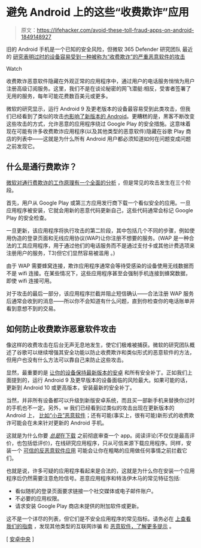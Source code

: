 # 避免 Android 上的这些“收费欺诈”应用

> 原文：<https://lifehacker.com/avoid-these-toll-fraud-apps-on-android-1849148927>

旧的 Android 手机是一个已知的安全风险，但微软 365 Defender 研究团队 最近的 [研究表明过时的设备容易受到一种被称为“收费欺诈”的严重恶意软件的攻击](https://www.microsoft.com/security/blog/2022/06/30/toll-fraud-malware-how-an-android-application-can-drain-your-wallet/?ranMID=24542&ranEAID=TnL5HPStwNw&ranSiteID=TnL5HPStwNw-JnKL5vtUO8Lf1LijBlGShA&epi=TnL5HPStwNw-JnKL5vtUO8Lf1LijBlGShA&irgwc=1&OCID=AID2200057_aff_7593_1243925&tduid=%28ir__e3daogd0xwkf6ylyra9hbwgxa32xvuf0zxzfbako00%29%287593%29%281243925%29%28TnL5HPStwNw-JnKL5vtUO8Lf1LijBlGShA%29%28%29&irclickid=_e3daogd0xwkf6ylyra9hbwgxa32xvuf0zxzfbako00) 

Watch

收费欺诈恶意软件隐藏在外观正常的应用程序中，通过用户的电话服务悄悄为用户注册高级订阅服务。这里，我们不是在谈论秘密的网飞潜艇:相反，受害者签署了无用的服务，每年可能花费数百美元或更多。

微软的研究显示，运行 Android 9 及更老版本的设备最容易受到此类攻击，但我们已经看到了类似的攻击[也影响了新版本的 Android](https://lifehacker.com/uninstall-more-of-these-android-apps-with-joker-malware-1845205820)。更糟糕的是，黑客不断改变这些攻击的方式，允许恶意的应用程序绕过 Google Play 的安全措施。这意味着现在可能有许多收费欺诈应用程序(以及其他类型的恶意软件)隐藏在谷歌 Play 商店的列表中——这就是为什么所有 Android 用户都必须知道如何在问题变成问题之前发现它。

## 什么是通行费欺诈？

[微软对通行费欺诈的工作原理有一个全面的分析](https://www.microsoft.com/security/blog/2022/06/30/toll-fraud-malware-how-an-android-application-can-drain-your-wallet/?ranMID=24542&ranEAID=TnL5HPStwNw&ranSiteID=TnL5HPStwNw-JnKL5vtUO8Lf1LijBlGShA&epi=TnL5HPStwNw-JnKL5vtUO8Lf1LijBlGShA&irgwc=1&OCID=AID2200057_aff_7593_1243925&tduid=%28ir__e3daogd0xwkf6ylyra9hbwgxa32xvuf0zxzfbako00%29%287593%29%281243925%29%28TnL5HPStwNw-JnKL5vtUO8Lf1LijBlGShA%29%28%29&irclickid=_e3daogd0xwkf6ylyra9hbwgxa32xvuf0zxzfbako00#WAP-billing) ，但是常见的攻击发生在三个阶段。

首先，用户从 Google Play 或第三方应用发行商下载一个看似安全的应用。一旦应用程序被安装，它就会用新的恶意代码更新自己，这些代码通常会标记 Google Play 的安全检查。

一旦更新，该应用程序将执行攻击的第二阶段，其中包括几个不同的步骤，例如使用伪造的登录页面和无线应用协议(WAP)让你注册不想要的服务。(WAP 是一种合法的工具应用程序，用于通过他们的电话服务而不是通过支付卡或其他计费选项来注册用户的服务，T3)但它们显然容易被滥用 。)

由于 WAP 需要蜂窝连接，欺诈应用程序通常会等待受感染的设备使用无线数据而不是 wifi 连接。在某些情况下，这些应用程序甚至会强制手机连接到蜂窝数据，即使 wifi 连接可用。

对于攻击的最后一部分，该应用程序拦截并阻止短信确认——合法注册 WAP 服务后通常会收到的消息——所以你不会知道有什么问题，直到你检查你的电话账单并看到意想不到的交易。

## 如何防止收费欺诈恶意软件攻击

像这样的收费攻击在后台无声无息地发生，使它们极难被捕获。微软的研究团队概述了谷歌可以继续增强其安全功能以防止收费欺诈和类似形式的恶意软件的方法，但用户也没有什么方法可以靠自己来防止这些攻击。

显然，最重要的是 [让你的设备保持最新版本的安卓](https://lifehacker.com/how-to-update-your-super-old-android-so-it-doesnt-get-h-1842157601) 和所有安全补丁。正如我们上面提到的，运行 Android 9 及更早版本的设备面临的风险最大。如果可能的话，更新到 Android 10 或更高版本，安装最新的安全补丁。

当然，并非所有设备都可以升级到新版安卓系统，而且买一部新手机来替换你过时的手机也不一定。另外，w 我们已经看到过类似的攻击出现在更新版本的 Android 上， [比如“小丑”恶意软件](https://lifehacker.com/how-hackers-tricked-300-000-android-users-into-download-1848144780)；还有可能(事实上，很有可能)新形式的收费欺诈可能会在未来针对更新的 Android 手机。

这就是为什么你要 [*总是*在下载](https://lifehacker.com/how-to-better-vet-an-apps-quality-before-dropping-cash-5889240) 之前彻底审查一个 app。阅读评论(不仅仅是最高评价，也包括低评价)，在线研究应用程序，只从可信来源下载应用程序。同样，安装一个 [可信的反恶意软件应用](https://lifehacker.com/use-these-antivirus-and-anti-malware-apps-instead-of-av-1841264690) 可能会让你在粗略的应用做任何事情之前拦截它们。

也就是说，许多可疑的应用程序看起来是合法的，这就是为什么你在安装一个应用程序后仍然需要注意危险信号。恶意应用程序和特洛伊木马的常见特征包括:

*   看似随机的登录页面要求链接一个社交媒体或电子邮件账户。
*   不必要的应用权限。
*   请求安装 Google Play 商店未提供的附加软件或更新。

这不是一个详尽的列表，但它们是不安全应用程序的常见指标。请务必在 [上查看](https://lifehacker.com/13-persistent-online-scams-and-how-to-avoid-them-1848882890) [我们的指南](https://lifehacker.com/what-are-smishing-attacks-and-how-to-avoid-them-1848495597) ，发现其他类型的互联网诈骗 和 [恶意软件，了解更多提示](https://lifehacker.com/how-hackers-tricked-300-000-android-users-into-download-1848144780) 。

[ [安卓中央](https://www.androidcentral.com/apps-software/microsoft-warns-about-android-toll-fraud-malware) ]